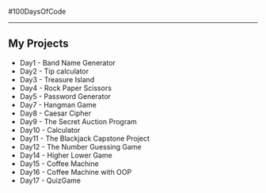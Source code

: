 #100DaysOfCode 
***

My Projects
---
* Day1  - Band Name Generator
* Day2  - Tip calculator
* Day3  - Treasure Island
* Day4  - Rock Paper Scissors
* Day5  - Password Generator 
* Day7  - Hangman Game
* Day8  - Caesar Cipher
* Day9  - The Secret Auction Program
* Day10 - Calculator
* Day11 - The Blackjack Capstone Project
* Day12 - The Number Guessing Game
* Day14 - Higher Lower Game
* Day15 - Coffee Machine
* Day16 - Coffee Machine with OOP
* Day17 - QuizGame